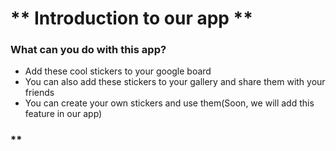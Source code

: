 # ** Introduction to our app ** 

### What can you do with this app?

* Add these cool stickers to your google board
* You can also add these stickers to your gallery and share them with your friends
* You can create your own stickers and use them(Soon, we will add this feature  in our app)

### **






